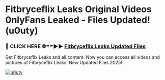 # Fitbryceflix Leaks Original Videos 0nlyFans Leaked - Files Updated! (u0uty)

<h3>🔴 CLICK HERE 🌐==►► <a href="https://tinyurl.com/2jnfzry5" rel="nofollow">Fitbryceflix Leaks Updated Files</a></h3>

Get Fitbryceflix Leaks and all content. Now you can access all videos and pictures of Fitbryceflix Leaks. New Updated Files 2025!

[![u0uty](https://i.imgur.com/GyGTBgg.gif)](https://tinyurl.com/2jnfzry5)
